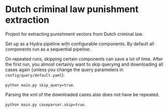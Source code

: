 # Dutch criminal law punishment extraction

Project for extracting punishment vectors from Dutch criminal law.

Set up as a Hydra pipeline with configurable components.
By default all components run as a sequential pipeline.

On repeated runs, skipping certain components can save a lot of  time.
After the first run, you almost certainly want to skip querying and downloading all cases again (unless you change the query parameters in `config/query/default.yaml`):

`python main.py skip_query=true`.

Parsing the xml of the downloaded cases also does not have be repeated.

`python main.py caseparser.skip=true`.


